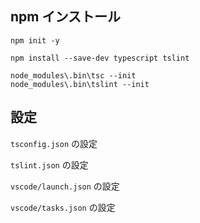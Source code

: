 ## npm インストール
```
npm init -y

npm install --save-dev typescript tslint

node_modules\.bin\tsc --init
node_modules\.bin\tslint --init
```

## 設定
`tsconfig.json` の設定


`tslint.json` の設定


`vscode/launch.json` の設定


`vscode/tasks.json` の設定

